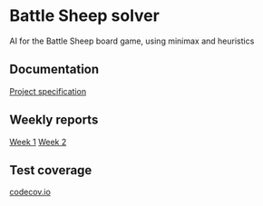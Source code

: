 # Battle Sheep solver
AI for the Battle Sheep board game, using minimax and heuristics

## Documentation
[Project specification](documentation/specification.md)

## Weekly reports
[Week 1](documentation/week1.md)
[Week 2](documentation/week2.md)

## Test coverage
[codecov.io](https://app.codecov.io/gh/Tuupertunut/BattleSheepSolver)
